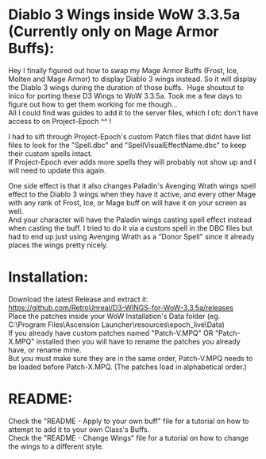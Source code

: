 # Diablo 3 Wings inside WoW 3.3.5a (Currently only on Mage Armor Buffs):

Hey I finally figured out how to swap my Mage Armor Buffs (Frost, Ice, Molten and Mage Armor) to display Diablo 3 wings instead. So it will display the Diablo 3 wings during the duration of those buffs.
﻿
Huge shoutout to Inico for porting these D3 Wings to WoW 3.3.5a. Took me a few days to figure out how to get them working for me though...\
All I could find was guides to add it to the server files, which I ofc don't have access to on Project-Epoch ^^ !

I had to sift through Project-Epoch's custom Patch files that didnt have list files to look for the "Spell.dbc" and "SpellVisualEffectName.dbc" to keep their custom spells intact.\
If Project-Epoch ever adds more spells they will probably not show up and I will need to update this again.

One side effect is that it also changes Paladin's Avenging Wrath wings spell effect to the Diablo 3 wings when they have it active, and every other Mage with any rank of Frost, Ice, or Mage buff on will have it on your screen as well.\
And your character will have the Paladin wings casting spell effect instead when casting the buff. I tried to do it via a custom spell in the DBC files but had to end up just using Avenging Wrath as a "Donor Spell" since it already places the wings pretty nicely.

# Installation:

Download the latest Release and extract it: https://github.com/RetroUnreal/D3-WINGS-for-WoW-3.3.5a/releases \
Place the patches inside your WoW Installation's Data folder (eg. C:\Program Files\Ascension Launcher\resources\epoch_live\Data)\
If you already have custom patches named "Patch-V.MPQ" OR "Patch-X.MPQ" installed then you will have to rename the patches you already have, or rename mine.\
But you must make sure they are in the same order, Patch-V.MPQ needs to be loaded before Patch-X.MPQ. (The patches load in alphabetical order.)

# README:

Check the "README - Apply to your own buff" file for a tutorial on how to attempt to add it to your own Class's Buffs.\
Check the "README - Change Wings" file for a tutorial on how to change the wings to a different style.
